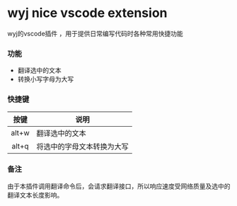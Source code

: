 # wyj nice vscode extension
wyj的vscode插件
，用于提供日常编写代码时各种常用快捷功能

### 功能
* 翻译选中的文本
* 转换小写字母为大写

### 快捷键

| 按键  | 说明                       |
| :---: | -------------------------- |
| alt+w | 翻译选中的文本             |
| alt+q | 将选中的字母文本转换为大写 |


### 备注
由于本插件调用翻译命令后，会请求翻译接口，所以响应速度受网络质量及选中的翻译文本长度影响。

